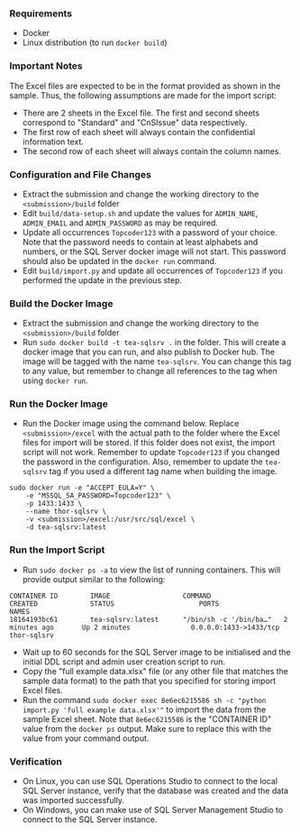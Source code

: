 ### Requirements
* Docker
* Linux distribution (to run `docker build`)

### Important Notes
The Excel files are expected to be in the format provided as shown in the sample. Thus, the following assumptions are made for the import script:
* There are 2 sheets in the Excel file. The first and second sheets correspond to "Standard" and "CnSIssue" data respectively.
* The first row of each sheet will always contain the confidential information text.
* The second row of each sheet will always contain the column names.

### Configuration and File Changes
* Extract the submission and change the working directory to the `<submission>/build` folder
* Edit `build/data-setup.sh` and update the values for `ADMIN_NAME`, `ADMIN_EMAIL` and `ADMIN_PASSWORD` as may be required.
* Update all occurrences `Topcoder123` with a password of your choice. Note that the password needs to contain at least alphabets and numbers, or the SQL Server docker image will not start. This password should also be updated in the `docker run` command.
* Edit `build/import.py` and update all occurrences of `Topcoder123` if you performed the update in the previous step.

### Build the Docker Image
* Extract the submission and change the working directory to the `<submission>/build` folder
* Run `sudo docker build -t tea-sqlsrv .` in the folder. This will create a docker image that you can run, and also publish to Docker hub. The image will be tagged with the name `tea-sqlsrv`. You can change this tag to any value, but remember to change all references to the tag when using `docker run`.

### Run the Docker Image
* Run the Docker image using the command below. Replace `<submission>/excel` with the actual path to the folder where the Excel files for import will be stored. If this folder does not exist, the import script will not work. Remember to update `Topcoder123` if you changed the password in the configuration. Also, remember to update the `tea-sqlsrv` tag if you used a different tag name when building the image.
```
sudo docker run -e "ACCEPT_EULA=Y" \
    -e "MSSQL_SA_PASSWORD=Topcoder123" \
    -p 1433:1433 \
    --name thor-sqlsrv \
    -v <submission>/excel:/usr/src/sql/excel \
    -d tea-sqlsrv:latest
```

### Run the Import Script
* Run `sudo docker ps -a` to view the list of running containers. This will provide output similar to the following:
```
CONTAINER ID        IMAGE                  COMMAND                  CREATED             STATUS                     PORTS                    NAMES
18164193bc61        tea-sqlsrv:latest      "/bin/sh -c '/bin/ba…"   2 minutes ago       Up 2 minutes               0.0.0.0:1433->1433/tcp   thor-sqlsrv
```
* Wait up to 60 seconds for the SQL Server image to be initialised and the initial DDL script and admin user creation script to run.
* Copy the "full example data.xlsx" file (or any other file that matches the sample data format) to the path that you specified for storing import Excel files.
* Run the command `sudo docker exec 8e6ec6215586 sh -c "python import.py 'full example data.xlsx'"` to import the data from the sample Excel sheet. Note that `8e6ec6215586` is the "CONTAINER ID" value from the `docker ps` output. Make sure to replace this with the value from your command output.


### Verification
* On Linux, you can use SQL Operations Studio to connect to the local SQL Server instance, verify that the database was created and the data was imported successfully.
* On Windows, you can make use of SQL Server Management Studio to connect to the SQL Server instance.
